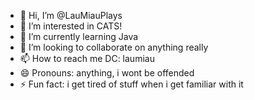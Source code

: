 - 👋 Hi, I’m @LauMiauPlays
- 👀 I’m interested in CATS!
- 🌱 I’m currently learning Java
- 💞️ I’m looking to collaborate on anything really
- 📫 How to reach me DC: laumiau
- 😄 Pronouns: anything, i wont be offended
- ⚡ Fun fact: i get tired of stuff when i get familiar with it

<!---
LauMiauPlays/LauMiauPlays is a ✨ special ✨ repository because its `README.md` (this file) appears on your GitHub profile.
You can click the Preview link to take a look at your changes.
--->
